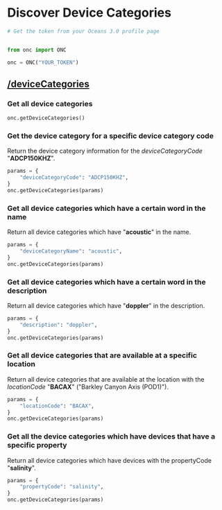 # Discover Device Categories

```python
# Get the token from your Oceans 3.0 profile page


from onc import ONC

onc = ONC("YOUR_TOKEN")
```

## [/deviceCategories](https://data.oceannetworks.ca/OpenAPI#get-/deviceCategories)

### Get all device categories

```python
onc.getDeviceCategories()
```

### Get the device category for a specific device category code

Return the device category information for the _deviceCategoryCode_ "**ADCP150KHZ**".

```python
params = {
    "deviceCategoryCode": "ADCP150KHZ",
}
onc.getDeviceCategories(params)
```

### Get all device categories which have a certain word in the name

Return all device categories which have "**acoustic**" in the name.

```python
params = {
    "deviceCategoryName": "acoustic",
}
onc.getDeviceCategories(params)
```

### Get all device categories which have a certain word in the description

Return all device categories which have "**doppler**" in the description.

```python
params = {
    "description": "doppler",
}
onc.getDeviceCategories(params)
```

### Get all device categories that are available at a specific location

Return all device categories that are available at the location with the _locationCode_ "**BACAX**" ("Barkley Canyon
Axis (POD1)").

```python
params = {
    "locationCode": "BACAX",
}
onc.getDeviceCategories(params)
```

### Get all the device categories which have devices that have a specific property

Return all device categories which have devices with the propertyCode "**salinity**".

```python
params = {
    "propertyCode": "salinity",
}
onc.getDeviceCategories(params)
```
